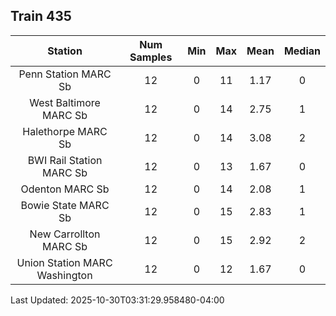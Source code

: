 ## Train 435

| Station | Num Samples | Min | Max | Mean | Median |
| :-----: | :---------: | :-: | :-: | :--: | :----: |
| Penn Station MARC Sb | 12 | 0 | 11 | 1.17 | 0 |
| West Baltimore MARC Sb | 12 | 0 | 14 | 2.75 | 1 |
| Halethorpe MARC Sb | 12 | 0 | 14 | 3.08 | 2 |
| BWI Rail Station MARC Sb | 12 | 0 | 13 | 1.67 | 0 |
| Odenton MARC Sb | 12 | 0 | 14 | 2.08 | 1 |
| Bowie State MARC Sb | 12 | 0 | 15 | 2.83 | 1 |
| New Carrollton MARC Sb | 12 | 0 | 15 | 2.92 | 2 |
| Union Station MARC Washington | 12 | 0 | 12 | 1.67 | 0 |


Last Updated: 2025-10-30T03:31:29.958480-04:00